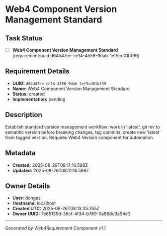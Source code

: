 # Web4 Component Version Management Standard

## Task Status
- [ ] **Web4 Component Version Management Standard** [requirement:uuid:d64d47ee-ce14-4556-9dab-1ef5cd01bf99]

## Requirement Details

- **UUID:** `d64d47ee-ce14-4556-9dab-1ef5cd01bf99`
- **Name:** Web4 Component Version Management Standard
- **Status:** created
- **Implementation:** pending

## Description

Establish standard version management workflow: work in 'latest', git mv to semantic version before breaking changes, tag commits, create new 'latest' from tagged version. Requires Web4 Version component for automation.

## Metadata

- **Created:** 2025-08-29T08:11:16.598Z
- **Updated:** 2025-08-29T08:11:16.598Z

## Owner Details

- **User:** donges
- **Hostname:** localhost
- **Created UTC:** 2025-08-26T08:13:35.355Z
- **Owner UUID:** 7e65139d-38cf-4f34-b769-0a86dd3a94e3

---

*Generated by Web4Requirement Component v1.1*